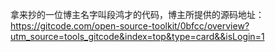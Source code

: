 拿来抄的一位博主名字叫段鸿才的代码，博主所提供的源码地址：https://gitcode.com/open-source-toolkit/0bfcc/overview?utm_source=tools_gitcode&index=top&type=card&&isLogin=1

